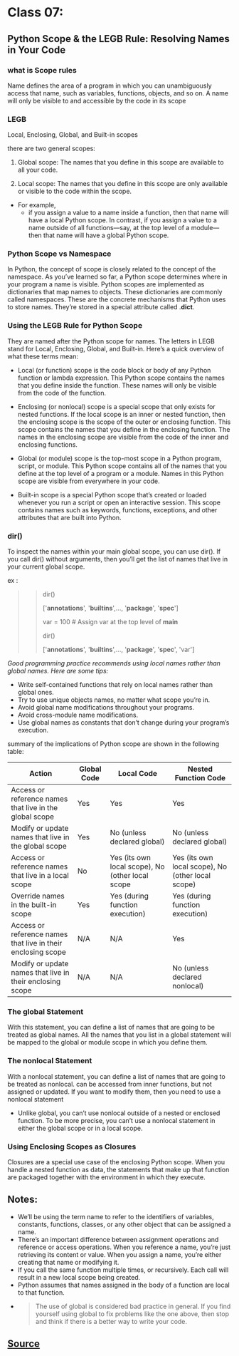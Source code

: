 # Class 07:

## Python Scope & the LEGB Rule: Resolving Names in Your Code

### what is Scope rules
Name defines the area of a program in which you can unambiguously access that name, such as variables, functions, objects, and so on. A name will only be visible to and accessible by the code in its scope
### LEGB 
Local, Enclosing, Global, and Built-in scopes

there are two general scopes:
1. Global scope: The names that you define in this scope are available to all your code.

2. Local scope: The names that you define in this scope are only available or visible to the code within the scope.


* For example, 
  * if you assign a value to a name inside a function, then that name will have a local Python scope. In contrast, if you assign a value to a name outside of all functions—say, at the top level of a module—then that name will have a global Python scope.

### Python Scope vs Namespace
In Python, the concept of scope is closely related to the concept of the namespace. As you’ve learned so far, a Python scope determines where in your program a name is visible. Python scopes are implemented as dictionaries that map names to objects. These dictionaries are commonly called namespaces. These are the concrete mechanisms that Python uses to store names. They’re stored in a special attribute called .__dict__.

### Using the LEGB Rule for Python Scope
They are named after the Python scope for names. The letters in LEGB stand for Local, Enclosing, Global, and Built-in. Here’s a quick overview of what these terms mean:
* Local (or function) scope is the code block or body of any Python function or lambda 
expression. This Python scope contains the names that you define inside the function.
These names will only be visible from the code of the function. 

* Enclosing (or nonlocal) scope is a special scope that only exists for nested functions.
If the local scope is an inner or nested function, then the enclosing scope is the scope
of the outer or enclosing function. This scope contains the names that you define in the
enclosing function. The names in the enclosing scope are visible from the code of 
the inner and enclosing functions.

* Global (or module) scope is the top-most scope in a Python program, script, or module. 
This Python scope contains all of the names that you define at the top level of a program 
or a module. Names in this Python scope are visible from everywhere in your code.

* Built-in scope is a special Python scope that’s created or loaded whenever you run 
a script or open an interactive session. This scope contains names such as keywords,
functions, exceptions, and other attributes that are built into Python.

### dir()
To inspect the names within your main global scope, you can use dir(). If you call dir() without arguments, 
then you’ll get the list of names that live in your current global scope.

ex :
>>dir()
>  >
>> ['__annotations__', '__builtins__',..., '__package__', '__spec__']
> >
>> var = 100  # Assign var at the top level of __main__
> >
>> dir()
> >
>>['__annotations__', '__builtins__',..., '__package__', '__spec__', 'var']

_Good programming practice recommends using local names rather than global names. Here are some tips:_
* Write self-contained functions that rely on local names rather than global ones.
* Try to use unique objects names, no matter what scope you’re in.
* Avoid global name modifications throughout your programs.
* Avoid cross-module name modifications.
* Use global names as constants that don’t change during your program’s execution.

summary of the implications of Python scope are shown in the following table:

| Action                                                        | Global Code | Local Code	                                      | Nested Function Code                              |
|---------------------------------------------------------------|-------------|--------------------------------------------------|---------------------------------------------------|
| Access or reference names that live in the global scope	      | Yes         | Yes                                              | Yes                                               |
| Modify or update names that live in the global scope	         | Yes         | No (unless declared global)                      | No (unless declared global)                       |
| Access or reference names that live in a local scope	         | No          | Yes (its own local scope), No (other local scope | Yes (its own local scope), No (other local scope) |
| Override names in the built-in scope	                         | Yes         | Yes (during function execution)                  | Yes (during function execution)                   |
| Access or reference names that live in their enclosing scope	 | N/A         | N/A                                              | Yes                                               |
| Modify or update names that live in their enclosing scope	    | N/A         | N/A                                              | No (unless declared nonlocal)                     |

### The global Statement
With this statement, you can define a list of names that are going to be treated as global names.
All the names that you list in a global statement will be mapped to the global or module scope in which you define them.

### The nonlocal Statement
 With a nonlocal statement, you can define a list of names that are going to be treated as nonlocal.
can be accessed from inner functions, but not assigned or updated. If you want to modify them, then you need to use a nonlocal statement

* Unlike global, you can’t use nonlocal outside of a nested or enclosed function. To be more precise, you can’t use a nonlocal statement in either the global scope or in a local scope.

### Using Enclosing Scopes as Closures
Closures are a special use case of the enclosing Python scope. When you handle a nested function as data,
the statements that make up that function are packaged together with the environment in which they execute. 


## Notes:
* We’ll be using the term name to refer to the identifiers of variables, constants, functions, classes, or any other object that can be assigned a name.
* There’s an important difference between assignment operations and reference or
access operations. When you reference a name, you’re just retrieving its content 
or value. When you assign a name, you’re either creating that name or modifying it.
* If you call the same function multiple times, or recursively. Each call
will result in a new local scope being created.
* Python assumes that names assigned in the body of a function are local to that function.
* > The use of global is considered bad practice in general. If you find yourself using global to fix problems 
like the one above, then stop and think if there is a better way to write your code.
  > 
## [Source](https://realpython.com/python-scope-legb-rule/#conclusion)

